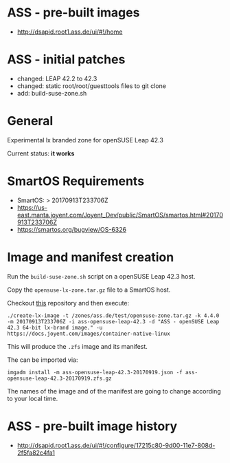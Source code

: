 
ASS - pre-built images
======================

* http://dsapid.root1.ass.de/ui/#!/home

ASS - initial patches
=====================

* changed: LEAP 42.2 to 42.3
* changed: static root/root/guesttools files to git clone
* add: build-suse-zone.sh

General
=======

Experimental lx branded zone for openSUSE Leap 42.3

Current status: **it works**

# SmartOS Requirements

* SmartOS: > 20170913T233706Z
* https://us-east.manta.joyent.com/Joyent_Dev/public/SmartOS/smartos.html#20170913T233706Z
* https://smartos.org/bugview/OS-6326

# Image and manifest creation

Run the `build-suse-zone.sh` script on a openSUSE Leap 42.3 host.

Copy the `opensuse-lx-zone.tar.gz` file to a SmartOS host.

Checkout [this](https://github.com/ass-a2s/debian-lx-brand-image-builder) repository
and then execute:

```
./create-lx-image -t /zones/ass.de/test/opensuse-zone.tar.gz -k 4.4.0 -m 20170913T233706Z -i ass-opensuse-leap-42.3 -d "ASS - openSUSE Leap 42.3 64-bit lx-brand image." -u https://docs.joyent.com/images/container-native-linux
```

This will produce the `.zfs` image and its manifest.

The can be imported via:

```
imgadm install -m ass-opensuse-leap-42.3-20170919.json -f ass-opensuse-leap-42.3-20170919.zfs.gz
```

The names of the image and of the manifest are going to change according to your local time.

ASS - pre-built image history
=============================

* http://dsapid.root1.ass.de/ui/#!/configure/17215c80-9d00-11e7-808d-2f5fa82c4fa1

